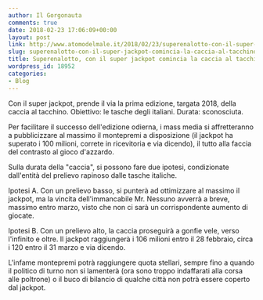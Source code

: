 ```yaml
---
author: Il Gorgonauta
comments: true
date: 2018-02-23 17:06:09+00:00
layout: post
link: http://www.atomodelmale.it/2018/02/23/superenalotto-con-il-super-jackpot-comincia-la-caccia-al-tacchino/
slug: superenalotto-con-il-super-jackpot-comincia-la-caccia-al-tacchino
title: Superenalotto, con il super jackpot comincia la caccia al tacchino
wordpress_id: 18952
categories:
- Blog
---
```


Con il super jackpot, prende il via la prima edizione, targata 2018, della caccia al tacchino. Obiettivo: le tasche degli italiani. Durata: sconosciuta.

Per facilitare il successo dell'edizione odierna, i mass media si affretteranno a pubblicizzare al massimo il montepremi a disposizione (il jackpot ha superato i 100 milioni, correte in ricevitoria e via dicendo), il tutto alla faccia del contrasto al gioco d'azzardo.

Sulla durata della "caccia", si possono fare due ipotesi, condizionate dall'entità del prelievo rapinoso dalle tasche italiche.
<!-- more -->


Ipotesi A. Con un prelievo basso, si punterà ad ottimizzare al massimo il jackpot, ma la vincita dell'immancabile Mr. Nessuno avverrà a breve, massimo entro marzo, visto che non ci sarà un corrispondente aumento di giocate.

Ipotesi B. Con un prelievo alto, la caccia proseguirà a gonfie vele, verso l'infinito e oltre. Il jackpot raggiungerà i 106 milioni entro il 28 febbraio, circa i 120 entro il 31 marzo e via dicendo.

L'infame montepremi potrà raggiungere quota stellari, sempre fino a quando il politico di turno non si lamenterà (ora sono troppo indaffarati alla corsa alle poltrone) o il buco di bilancio di qualche città non potrà essere coperto dal jackpot.
